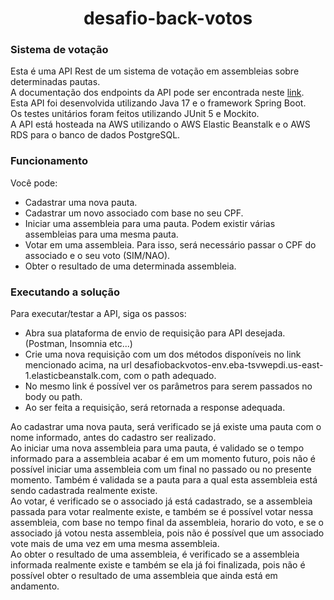 # <h1 align="center"> desafio-back-votos </h1>
### Sistema de votação

Esta é uma API Rest de um sistema de votação em assembleias sobre determinadas pautas.<br/>
A documentação dos endpoints da API pode ser encontrada neste [link](http://desafiobackvotos-env.eba-tsvwepdi.us-east-1.elasticbeanstalk.com/swagger-ui/index.html#/>).<br/>
Esta API foi desenvolvida utilizando Java 17 e o framework Spring Boot.<br/>
Os testes unitários foram feitos utilizando JUnit 5 e Mockito.<br/>
A API está hosteada na AWS utilizando o AWS Elastic Beanstalk e o AWS RDS para o banco de dados PostgreSQL.

### Funcionamento

Você pode:
* Cadastrar uma nova pauta.
* Cadastrar um novo associado com base no seu CPF.
* Iniciar uma assembleia para uma pauta. Podem existir várias assembleias para uma mesma pauta.
* Votar em uma assembleia. Para isso, será necessário passar o CPF do associado e o seu voto (SIM/NAO).
* Obter o resultado de uma determinada assembleia.

### Executando a solução

Para executar/testar a API, siga os passos:
* Abra sua plataforma de envio de requisição para API desejada. (Postman, Insomnia etc...)
* Crie uma nova requisição com um dos métodos disponíveis no link mencionado acima, na url desafiobackvotos-env.eba-tsvwepdi.us-east-1.elasticbeanstalk.com, com o path adequado.
* No mesmo link é possível ver os parâmetros para serem passados no body ou path.
* Ao ser feita a requisição, será retornada a response adequada.

Ao cadastrar uma nova pauta, será verificado se já existe uma pauta com o nome informado, antes do cadastro ser realizado.<br/>
Ao iniciar uma nova assembleia para uma pauta, é validado se o tempo informado para a assembleia acabar é em um momento futuro, pois não é possível iniciar uma assembleia com um final no passado ou no presente momento.
Também é validada se a pauta para a qual esta assembleia está sendo cadastrada realmente existe.<br/>
Ao votar, é verificado se o associado já está cadastrado, se a assembleia passada para votar realmente existe, e também se é possível votar nessa assembleia, com base no tempo final da assembleia, horario do voto,
e se o associado já votou nesta assembleia, pois não é possível que um associado vote mais de uma vez em uma mesma assembleia.<br/>
Ao obter o resultado de uma assembleia, é verificado se a assembleia informada realmente existe e também se ela já foi finalizada, pois não é possível obter o resultado de uma assembleia que ainda está em andamento.<br/>
